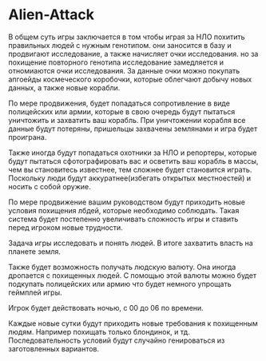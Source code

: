 # Alien-Attack

В общем суть игры заключается в том чтобы играя за НЛО похитить правильных людей с нужным генотипом. они заносится в базу и продвигают исследование, а также начисляет очки исследования. но за похищение повторного генотипа исследование замедляется и отномиаются очки исследования. За данные очки можно покупать апгоейды космеческого коробочки, которые облегчают добычу новых данных, а также новые корабли.

По мере продвижения, будет попадаться сопротивление в виде полицейских или армии, которые в свою очередь будут пытаться уничтожить и захватить ваш корабль. При уничтожении корабля все данные будут потеряны, пришельцы захвачены землянами и игра будет проиграна.

Также иногда будут попадаться охотники за НЛО и репортеры, которые будут пытаться сфотографировать вас и осветить ваш корабль в массы, чем вы становитесь известнее, тем сложнее будет становится играть. Поскольку люди будут аккуратнее(избегать открытых местноестей) и носить с собой оружие.

По мере продвижение вашим руководством будут приходить новые условия похищения лбдей, которые необходимо соблюдать. Такая система будет постепенно увеличивать сложность игры и ставить перед игроком новые трудности.

Задача игры исследовать и понять людей. В итоге захватить власть на планете земля.

Также будет возможность получать людскую валюту. Она иногда дропается с похищенных людей. С помощью этой валюты можно будет подкупать полицейских или армию что будет немного упрощать геймплей игры.

Игрок будет действовать ночью, с 00 до 06 по времени.

Каждые новые сутки будут приходить новые требования к похищенным людям. Например похищать только блондинок, и тд. Последовательность условий будут случайно генироваться из заготовленных вариантов.
